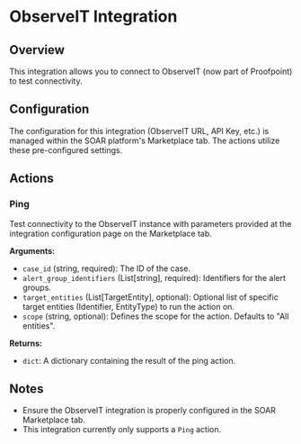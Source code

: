 # ObserveIT Integration

## Overview

This integration allows you to connect to ObserveIT (now part of Proofpoint) to test connectivity.

## Configuration

The configuration for this integration (ObserveIT URL, API Key, etc.) is managed within the SOAR platform's Marketplace tab. The actions utilize these pre-configured settings.

## Actions

### Ping

Test connectivity to the ObserveIT instance with parameters provided at the integration configuration page on the Marketplace tab.

**Arguments:**

*   `case_id` (string, required): The ID of the case.
*   `alert_group_identifiers` (List[string], required): Identifiers for the alert groups.
*   `target_entities` (List[TargetEntity], optional): Optional list of specific target entities (Identifier, EntityType) to run the action on.
*   `scope` (string, optional): Defines the scope for the action. Defaults to "All entities".

**Returns:**

*   `dict`: A dictionary containing the result of the ping action.

## Notes

*   Ensure the ObserveIT integration is properly configured in the SOAR Marketplace tab.
*   This integration currently only supports a `Ping` action.
